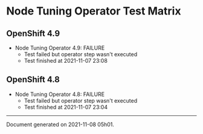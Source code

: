 
Node Tuning Operator Test Matrix
================================

OpenShift 4.9
-------------


* Node Tuning Operator 4.9: FAILURE
  - Test failed but operator step wasn't executed
  - Test finished at 2021-11-07 23:08

OpenShift 4.8
-------------


* Node Tuning Operator 4.8: FAILURE
  - Test failed but operator step wasn't executed
  - Test finished at 2021-11-07 23:04


---
Document generated on 2021-11-08 05h01.
